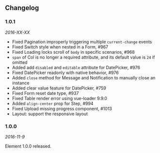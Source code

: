 ## Changelog

### 1.0.1

*2016-XX-XX*

- Fixed Pagination improperly triggering multiple `current-change` events
- Fixed Switch style when nested in a Form, #967
- Fixed Loading locks scroll of `body` in specific scenarios, #968
- `span` of Col is no longer a required attribute, and its default value is `24` if omitted
- Added add `disabled` and `editable` attribute for DatePicker, #976
- Fixed DatePicker readonly with native behavior, #976
- Added `close` method for Message and Notification to manually close an instance
- Added clear value feature for DatePicker, #759
- Fixed Form reset date type, #937
- Fixed Table render error using vue-loader 9.9.0
- Added `align-center` prop for Step, #994
- Fixed Upload missing progress component, #1013
- Layout: support the responsive layout

### 1.0.0

*2016-11-9*

Element 1.0.0 released.
